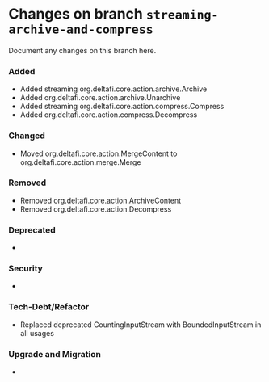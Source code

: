 # Changes on branch `streaming-archive-and-compress`
Document any changes on this branch here.
### Added
- Added streaming org.deltafi.core.action.archive.Archive
- Added org.deltafi.core.action.archive.Unarchive
- Added streaming org.deltafi.core.action.compress.Compress
- Added org.deltafi.core.action.compress.Decompress

### Changed
- Moved org.deltafi.core.action.MergeContent to org.deltafi.core.action.merge.Merge

### Removed
- Removed org.deltafi.core.action.ArchiveContent
- Removed org.deltafi.core.action.Decompress

### Deprecated
- 

### Security
- 

### Tech-Debt/Refactor
- Replaced deprecated CountingInputStream with BoundedInputStream in all usages

### Upgrade and Migration
- 
